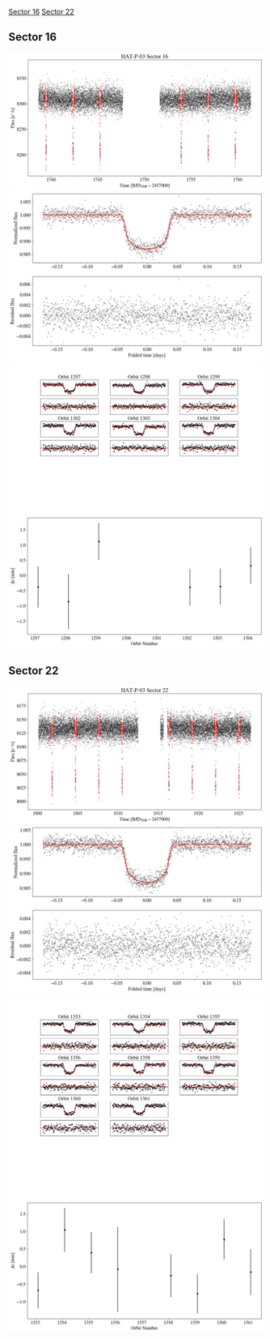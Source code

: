 [Sector 16](#sector16)
[Sector 22](#sector22)

<a name = "sector16"></a>
## Sector 16
![alt text](/tt/HAT-P-03_Sector_16/HAT-P-03_Sector_16_a_TimeSeries.png)
![alt text](/tt/HAT-P-03_Sector_16/HAT-P-03_Sector_16_b_FoldedLightCurve.png)
![alt text](/tt/HAT-P-03_Sector_16/HAT-P-03_Sector_16_b_IndividualTransitsWithFit.png)
![alt text](/tt/HAT-P-03_Sector_16/HAT-P-03_Sector_16_c_TimingResiduals.png)

<a name = "sector22"></a>
## Sector 22
![alt text](/tt/HAT-P-03_Sector_22/HAT-P-03_Sector_22_a_TimeSeries.png)
![alt text](/tt/HAT-P-03_Sector_22/HAT-P-03_Sector_22_b_FoldedLightCurve.png)
![alt text](/tt/HAT-P-03_Sector_22/HAT-P-03_Sector_22_b_IndividualTransitsWithFit.png)
![alt text](/tt/HAT-P-03_Sector_22/HAT-P-03_Sector_22_c_TimingResiduals.png)

